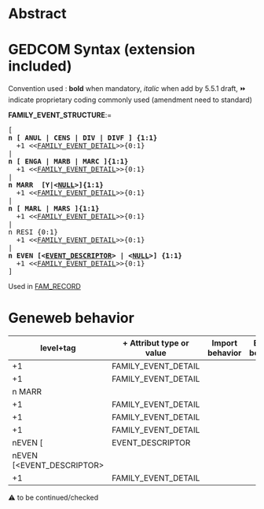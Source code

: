﻿# Abstract

# GEDCOM Syntax (extension included)
Convention used : **bold** when mandatory, _italic_ when add by 5.5.1 draft, &#x23E9; indicate proprietary coding commonly used (amendment need to standard)<br />

**FAMILY_EVENT_STRUCTURE**:=
<pre>
[
<b>n [ ANUL | CENS | DIV | DIVF ] {1:1}</b>
  +1 &lt;&lt;<a href=Ged.FAMILY_EVENT_DETAIL.md>FAMILY_EVENT_DETAIL</a>&gt;&gt;{0:1}
|
<b>n [ ENGA | MARB | MARC ]{1:1}</b>
  +1 &lt;&lt;<a href=Ged.FAMILY_EVENT_DETAIL.md>FAMILY_EVENT_DETAIL</a>&gt;&gt;{0:1}
|
<b>n MARR  [Y|&lt;<a href=Ged.NULL.md>NULL</a>&gt;]{1:1}</b>
  +1 &lt;&lt;<a href=Ged.FAMILY_EVENT_DETAIL.md>FAMILY_EVENT_DETAIL</a>&gt;&gt;{0:1}
|
<b>n [ MARL | MARS ]{1:1}</b>
  +1 &lt;&lt;<a href=Ged.FAMILY_EVENT_DETAIL.md>FAMILY_EVENT_DETAIL</a>&gt;&gt;{0:1}
|
n RESI {0:1}
  +1 &lt;&lt;<a href=Ged.FAMILY_EVENT_DETAIL.md>FAMILY_EVENT_DETAIL</a>&gt;&gt;{0:1}
|
<b>n EVEN [&lt;<a href=Ged.EVENT_DESCRIPTOR.md>EVENT_DESCRIPTOR</a>&gt; | &lt;<a href=Ged.NULL.md>NULL</a>&gt;] {1:1}</b>
  +1 &lt;&lt;<a href=Ged.FAMILY_EVENT_DETAIL.md>FAMILY_EVENT_DETAIL</a>&gt;&gt;{0:1}
]
</pre>
Used in <a href=Ged.FAM_RECORD.md>FAM_RECORD</a><br />

# Geneweb behavior

level+tag  | + Attribut type or value | Import behavior | Export behavior  | Comment 
---------- | ------------- | :---------------: | :-----------------:| -----------
+1 | FAMILY_EVENT_DETAIL | | |
+1 | FAMILY_EVENT_DETAIL | | |
n MARR |  | | |
+1 | FAMILY_EVENT_DETAIL | | |
+1 | FAMILY_EVENT_DETAIL | | |
+1 | FAMILY_EVENT_DETAIL | | |
nEVEN [ | EVENT_DESCRIPTOR | | |
nEVEN [<EVENT_DESCRIPTOR> | | | | |
+1 | FAMILY_EVENT_DETAIL | | |

:warning: to be continued/checked

